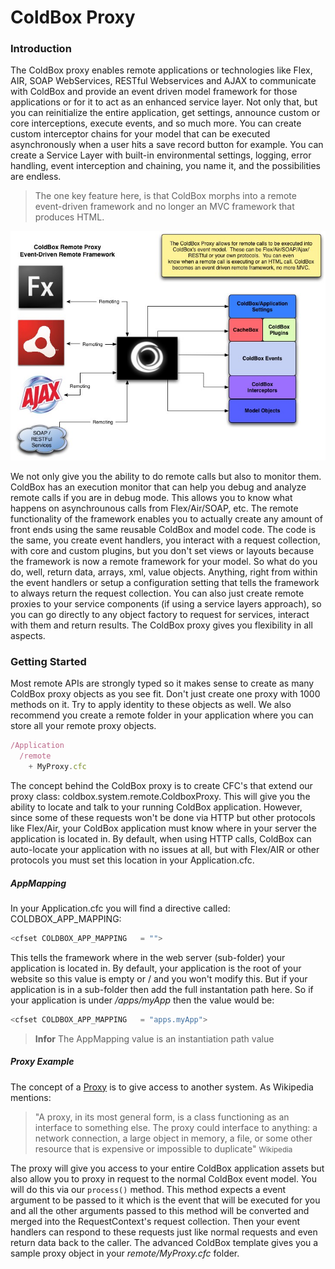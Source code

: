 # ColdBox Proxy

### Introduction

The ColdBox proxy enables remote applications or technologies like Flex, AIR, SOAP WebServices, RESTful Webservices and AJAX to communicate with ColdBox and provide an event driven model framework for those applications or for it to act as an enhanced service layer. Not only that, but you can reinitialize the entire application, get settings, announce custom or core interceptions, execute events, and so much more. You can create custom interceptor chains for your model that can be executed asynchronously when a user hits a save record button for example. You can create a Service Layer with built-in environmental settings, logging, error handling, event interception and chaining, you name it, and the possibilities are endless.

> The one key feature here, is that ColdBox morphs into a remote event-driven framework and no longer an MVC framework that produces HTML. 

![](ColdBoxProxy.jpg)

We not only give you the ability to do remote calls but also to monitor them. ColdBox has an execution monitor that can help you debug and analyze remote calls if you are in debug mode. This allows you to know what happens on asynchrounous calls from Flex/Air/SOAP, etc. The remote functionality of the framework enables you to actually create any amount of front ends using the same reusable ColdBox and model code. The code is the same, you create event handlers, you interact with a request collection, with core and custom plugins, but you don't set views or layouts because the framework is now a remote framework for your model. So what do you do, well, return data, arrays, xml, value objects. Anything, right from within the event handlers or setup a configuration setting that tells the framework to always return the request collection. You can also just create remote proxies to your service components (if using a service layers approach), so you can go directly to any object factory to request for services, interact with them and return results. The ColdBox proxy gives you flexibility in all aspects.

### Getting Started

Most remote APIs are strongly typed so it makes sense to create as many ColdBox proxy objects as you see fit. Don't just create one proxy with 1000 methods on it. Try to apply identity to these objects as well. We also recommend you create a remote folder in your application where you can store all your remote proxy objects.

```js
/Application
  /remote
    + MyProxy.cfc
```

The concept behind the ColdBox proxy is to create CFC's that extend our proxy class: coldbox.system.remote.ColdboxProxy. This will give you the ability to locate and talk to your running ColdBox application. However, since some of these requests won't be done via HTTP but other protocols like Flex/Air, your ColdBox application must know where in your server the application is located in. By default, when using HTTP calls, ColdBox can auto-locate your application with no issues at all, but with Flex/AIR or other protocols you must set this location in your Application.cfc.

##### AppMapping
In your Application.cfc you will find a directive called: COLDBOX_APP_MAPPING:

```js
<cfset COLDBOX_APP_MAPPING   = "">
```
This tells the framework where in the web server (sub-folder) your application is located in. By default, your application is the root of your website so this value is empty or / and you won't modify this. But if your application is in a sub-folder then add the full instantation path here. So if your application is under */apps/myApp* then the value would be:

```js
<cfset COLDBOX_APP_MAPPING   = "apps.myApp">
```

> **Infor** The AppMapping value is an instantiation path value

##### Proxy Example

The concept of a [Proxy](http://en.wikipedia.org/wiki/Proxy_pattern) is to give access to another system. As Wikipedia mentions:

> "A proxy, in its most general form, is a class functioning as an interface to something else. The proxy could interface to anything: a network connection, a large object in memory, a file, or some other resource that is expensive or impossible to duplicate" <small> Wikipedia </small>

The proxy will give you access to your entire ColdBox application assets but also allow you to proxy in request to the normal ColdBox event model. You will do this via our `process()` method. This method expects a event argument to be passed to it which is the event that will be executed for you and all the other arguments passed to this method will be converted and merged into the RequestContext's request collection. Then your event handlers can respond to these requests just like normal requests and even return data back to the caller. The advanced ColdBox template gives you a sample proxy object in your *remote/MyProxy.cfc* folder.